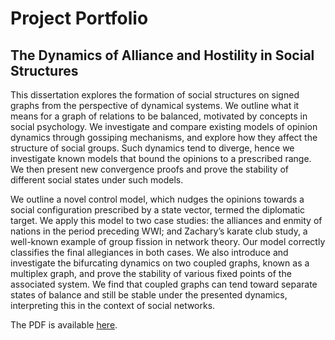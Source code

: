 

# Project Portfolio

## The Dynamics of Alliance and Hostility in Social Structures

This dissertation explores the formation of social structures on signed graphs from the perspective of dynamical systems. We outline what it means for a graph of relations to be balanced, motivated by concepts in social psychology. We investigate and compare existing models of opinion dynamics through gossiping mechanisms, and explore how they affect the structure of social groups. Such dynamics tend to diverge, hence we investigate known models that bound the opinions to a prescribed range. We then present new convergence proofs and prove the stability of different social states under such models.

We outline a novel control model, which nudges the opinions towards a social configuration prescribed by a state vector, termed the diplomatic target. We apply this model to two case studies: the alliances and enmity of nations in the period preceding WWI; and Zachary’s karate club study, a well-known example of group fission in network theory. Our model correctly classifies the final allegiances in both cases. We also introduce and investigate the bifurcating dynamics on two coupled graphs, known as a multiplex graph, and prove the stability of various fixed points of the associated system. We find that coupled graphs can tend toward separate states of balance and still be stable under the presented dynamics, interpreting this in the context of social networks.

The PDF is available [here](https://seanernestmurray.github.io/MSc_Thesis.pdf).

<!-- 
Whenever you commit to this repository, GitHub Pages will run [Jekyll](https://jekyllrb.com/) to rebuild the pages in your site, from the content in your Markdown files.

### Markdown

Markdown is a lightweight and easy-to-use syntax for styling your writing. It includes conventions for

```markdown
Syntax highlighted code block

# Header 1
## Header 2
### Header 3

- Bulleted
- List

1. Numbered
2. List

**Bold** and _Italic_ and `Code` text

[Link](url) and ![Image](src)
```

For more details see [Basic writing and formatting syntax](https://docs.github.com/en/github/writing-on-github/getting-started-with-writing-and-formatting-on-github/basic-writing-and-formatting-syntax).

### Jekyll Themes

Your Pages site will use the layout and styles from the Jekyll theme you have selected in your [repository settings](https://github.com/seanernestmurray/seanernestmurray.github.io/settings/pages). The name of this theme is saved in the Jekyll `_config.yml` configuration file.

### Support or Contact

Having trouble with Pages? Check out our [documentation](https://docs.github.com/categories/github-pages-basics/) or [contact support](https://support.github.com/contact) and we’ll help you sort it out. -->
